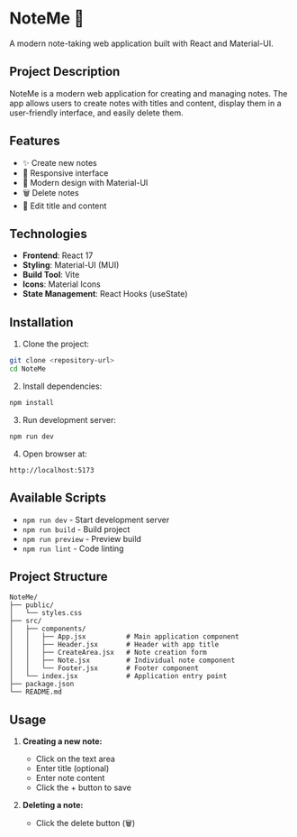 # NoteMe 📝

A modern note-taking web application built with React and Material-UI.

## Project Description

NoteMe is a modern web application for creating and managing notes. The app allows users to create notes with titles and content, display them in a user-friendly interface, and easily delete them.

## Features

- ✨ Create new notes
- 📱 Responsive interface
- 🎨 Modern design with Material-UI
- 🗑️ Delete notes
- 📝 Edit title and content

## Technologies

- **Frontend**: React 17
- **Styling**: Material-UI (MUI)
- **Build Tool**: Vite
- **Icons**: Material Icons
- **State Management**: React Hooks (useState)

## Installation

1. Clone the project:
```bash
git clone <repository-url>
cd NoteMe
```

2. Install dependencies:
```bash
npm install
```

3. Run development server:
```bash
npm run dev
```

4. Open browser at:
```
http://localhost:5173
```

## Available Scripts

- `npm run dev` - Start development server
- `npm run build` - Build project
- `npm run preview` - Preview build
- `npm run lint` - Code linting

## Project Structure

```
NoteMe/
├── public/
│   └── styles.css
├── src/
│   ├── components/
│   │   ├── App.jsx          # Main application component
│   │   ├── Header.jsx       # Header with app title
│   │   ├── CreateArea.jsx   # Note creation form
│   │   ├── Note.jsx         # Individual note component
│   │   └── Footer.jsx       # Footer component
│   └── index.jsx            # Application entry point
├── package.json
└── README.md
```

## Usage

1. **Creating a new note:**
   - Click on the text area
   - Enter title (optional)
   - Enter note content
   - Click the + button to save

2. **Deleting a note:**
   - Click the delete button (🗑️)


